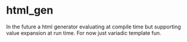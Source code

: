 # html_gen
In the future a html generator evaluating at compile time but supporting value expansion at run time. For now just variadic template fun.
